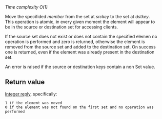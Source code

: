 

_Time complexity O(1)_

Move the specifided _member_ from the set at _srckey_ to the set at _dstkey_.
This operation is atomic, in every given moment the element will appear to
be in the source or destination set for accessing clients.

If the source set does not exist or does not contain the specified elemen
no operation is performed and zero is returned, otherwise the element is
removed from the source set and added to the destination set. On success
one is returned, even if the element was already present in the destination
set.

An error is raised if the source or destination keys contain a non Set value.

## Return value

[Integer reply][1], specifically:

	1 if the element was moved
	0 if the element was not found on the first set and no operation was performed



[1]: /p/redis/wiki/ReplyTypes
